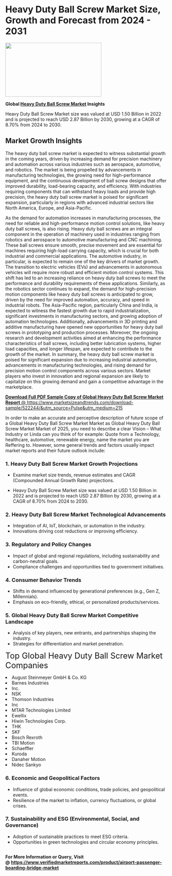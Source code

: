 <H1>Heavy Duty Ball Screw Market Size, Growth and Forecast from 2024 - 2031</H1><img class="aligncenter size-medium wp-image-584254" src="https://thirdeyenews.in/wp-content/uploads/2024/09/Global-Market-Research-300x168.jpeg" alt="" width="300" height="168" /><p><strong>Global&nbsp;<a href="https://www.marketsizeandtrends.com/download-sample/522244/&amp;utm_source=Pulse&amp;utm_medium=215">Heavy Duty Ball Screw Market</a> Insights</strong></p><p>Heavy Duty Ball Screw Market size was valued at USD 1.50 Billion in 2022 and is projected to reach USD 2.87 Billion by 2030, growing at a CAGR of 8.70% from 2024 to 2030.</p><p><h2>Market Growth Insights</h2> <p>The heavy duty ball screw market is expected to witness substantial growth in the coming years, driven by increasing demand for precision machinery and automation across various industries such as aerospace, automotive, and robotics. The market is being propelled by advancements in manufacturing technologies, the growing need for high-performance equipment, and the continuous development of ball screw designs that offer improved durability, load-bearing capacity, and efficiency. With industries requiring components that can withstand heavy loads and provide high precision, the heavy duty ball screw market is poised for significant expansion, particularly in regions with advanced industrial sectors like North America, Europe, and Asia-Pacific.</p> <p><a href="#"></a></p> <p>As the demand for automation increases in manufacturing processes, the need for reliable and high-performance motion control solutions, like heavy duty ball screws, is also rising. Heavy duty ball screws are an integral component in the operation of machinery used in industries ranging from robotics and aerospace to automotive manufacturing and CNC machining. These ball screws ensure smooth, precise movement and are essential for machines requiring high-load carrying capacity, which is crucial for both industrial and commercial applications. The automotive industry, in particular, is expected to remain one of the key drivers of market growth. The transition to electric vehicles (EVs) and advancements in autonomous vehicles will require more robust and efficient motion control systems. This shift has led to an increasing reliance on heavy duty ball screws to meet the performance and durability requirements of these applications. Similarly, as the robotics sector continues to expand, the demand for high-precision motion components like heavy duty ball screws is anticipated to grow, driven by the need for improved automation, accuracy, and speed in industrial robots. The Asia-Pacific region, particularly China and India, is expected to witness the fastest growth due to rapid industrialization, significant investments in manufacturing sectors, and growing adoption of automation technologies. Additionally, advancements in 3D printing and additive manufacturing have opened new opportunities for heavy duty ball screws in prototyping and production processes. Moreover, the ongoing research and development activities aimed at enhancing the performance characteristics of ball screws, including better lubrication systems, higher load capacities, and longer lifespan, are expected to contribute to the growth of the market. In summary, the heavy duty ball screw market is poised for significant expansion due to increasing industrial automation, advancements in manufacturing technologies, and rising demand for precision motion control components across various sectors. Market players who invest in innovation and regional expansion are likely to capitalize on this growing demand and gain a competitive advantage in the marketplace.</p> <p><a href="#"></p><p><span class=""><strong>Download Full PDF Sample Copy of Global Heavy Duty Ball Screw Market Report</strong> @ <a href="https://www.marketsizeandtrends.com/download-sample/522244/&amp;utm_source=Pulse&amp;utm_medium=215" target="_blank">https://www.marketsizeandtrends.com/download-sample/522244/&amp;utm_source=Pulse&amp;utm_medium=215</a></span></p><p>In order to make an accurate and perceptive description of future scope of a Global&nbsp;Heavy Duty Ball Screw Market Market as Global&nbsp;Heavy Duty Ball Screw Market Market of 2025, you need to describe a clear Vision &ndash; What Industry or Linda can you think of for example: Quote from a Technology, healthcare, automotive, renewable energy, name the market you are Reffering to. However, some general trends and factors usually impact market reports and their future outlook include:</p><h3>1.&nbsp;<strong>Heavy Duty Ball Screw Market Growth Projections</strong></h3><ul><li>Examine market size trends, revenue estimates and CAGR (Compounded Annual Growth Rate) projections.</li><li><p>Heavy Duty Ball Screw Market size was valued at USD 1.50 Billion in 2022 and is projected to reach USD 2.87 Billion by 2030, growing at a CAGR of 8.70% from 2024 to 2030.</p></li></ul><h3>2.&nbsp;<strong>Heavy Duty Ball Screw Market Technological Advancements</strong></h3><ul><li>Integration of AI, IoT, blockchain, or automation in the industry.</li><li>Innovations driving cost reductions or improving efficiency.</li></ul><h3>3.&nbsp;<strong>Regulatory and Policy Changes</strong></h3><ul><li>Impact of global and regional regulations, including sustainability and carbon-neutral goals.</li><li>Compliance challenges and opportunities tied to government initiatives.</li></ul><h3>4.&nbsp;<strong>Consumer Behavior Trends</strong></h3><ul><li>Shifts in demand influenced by generational preferences (e.g., Gen Z, Millennials).</li><li>Emphasis on eco-friendly, ethical, or personalized products/services.</li></ul><h3>5.&nbsp;<strong>Global Heavy Duty Ball Screw Market Competitive Landscape</strong></h3><ul><li>Analysis of key players, new entrants, and partnerships shaping the industry.</li><li>Strategies for differentiation and market penetration.</li></ul><p data-pm-slice="1 1 []"><span style="color: inherit; font-family: inherit; font-size: 25px;">Top Global Heavy Duty Ball Screw Market Companies</span></p><div class="" data-test-id=""><p><li>August Steinmeyer GmbH & Co. KG</li><li> Barnes Industries</li><li> Inc.</li><li> NSK</li><li> Thomson Industries</li><li> Inc</li><li> MTAR Technologies Limited</li><li> Ewellix</li><li> Hiwin Technologies Corp.</li><li> THK</li><li> SKF</li><li> Bosch Rexroth</li><li> TBI Motion</li><li> Schaeffler</li><li> Kuroda</li><li> Danaher Motion</li><li> Nidec Sankyo</li></p></div><h3>6.&nbsp;<strong>Economic and Geopolitical Factors</strong></h3><ul><li>Influence of global economic conditions, trade policies, and geopolitical events.</li><li>Resilience of the market to inflation, currency fluctuations, or global crises.</li></ul><h3>7.&nbsp;<strong>Sustainability and ESG (Environmental, Social, and Governance)</strong></h3><ul><li>Adoption of sustainable practices to meet ESG criteria.</li><li>Opportunities in green technologies and circular economy principles.</li></ul><h2><strong style="font-size: 14px;">For More Information or Query, Visit @&nbsp;</strong><a style="background-color: #ffffff; font-size: 14px;" href="https://www.marketsizeandtrends.com/report/heavy-duty-ball-screw-market/" target="_blank">https://www.verifiedmarketreports.com/product/airport-passenger-boarding-bridge-market</a></h2>
